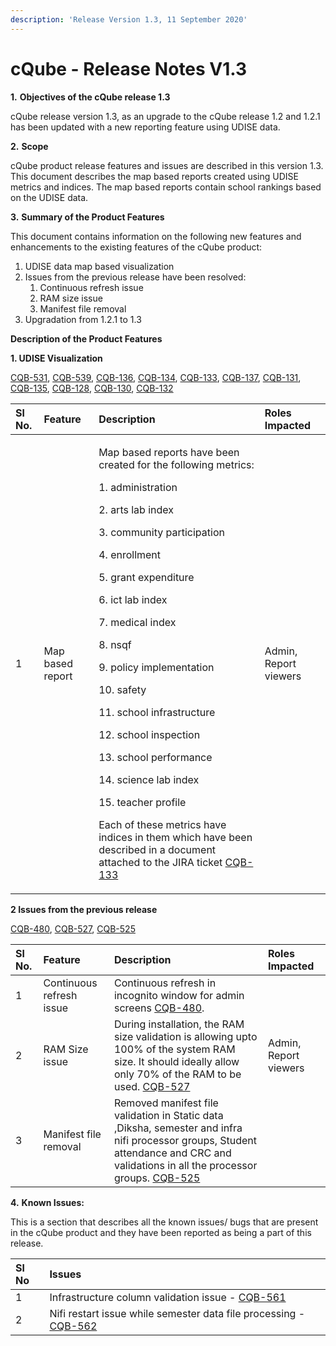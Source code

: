 ```yaml
---
description: 'Release Version 1.3, 11 September 2020'
---
```


# cQube - Release Notes V1.3

**1.**           **Objectives of the cQube release 1.3**

cQube release version 1.3, as an upgrade to the cQube release 1.2 and 1.2.1 has been updated with a new reporting feature using UDISE data.

**2.**           **Scope**

cQube product release features and issues are described in this version 1.3. This document describes the map based reports created using UDISE metrics and indices. The map based reports contain school rankings based on the UDISE data.

**3.**           **Summary of the Product Features** 

This document contains information on the following new features and enhancements to the existing features of the cQube product:

1. UDISE data map based visualization
2. Issues from the previous release have been resolved:
   1. Continuous refresh issue
   2. RAM size issue
   3. Manifest file removal
3. Upgradation from 1.2.1 to 1.3

**Description of the Product Features**

**1. UDISE Visualization**

[CQB-531](https://project-sunbird.atlassian.net/browse/CQB-531), [CQB-539](https://project-sunbird.atlassian.net/browse/CQB-539), [CQB-136](https://project-sunbird.atlassian.net/browse/CQB-136), [CQB-134](https://project-sunbird.atlassian.net/browse/CQB-134), [CQB-133](https://project-sunbird.atlassian.net/browse/CQB-133), [CQB-137](https://project-sunbird.atlassian.net/browse/CQB-137), [CQB-131](https://project-sunbird.atlassian.net/browse/CQB-131), [CQB-135](https://project-sunbird.atlassian.net/browse/CQB-135), [CQB-128](https://project-sunbird.atlassian.net/browse/CQB-128), [CQB-130](https://project-sunbird.atlassian.net/browse/CQB-130), [CQB-132](https://project-sunbird.atlassian.net/browse/CQB-132)

<table>
  <thead>
    <tr>
      <th style="text-align:left">Sl No.</th>
      <th style="text-align:left">Feature</th>
      <th style="text-align:left">Description</th>
      <th style="text-align:left">Roles Impacted</th>
    </tr>
  </thead>
  <tbody>
    <tr>
      <td style="text-align:left">1</td>
      <td style="text-align:left">Map based report</td>
      <td style="text-align:left">
        <p>Map based reports have been created for the following metrics:</p>
        <p>1. administration</p>
        <p>2. arts lab index</p>
        <p>3. community participation</p>
        <p>4. enrollment</p>
        <p>5. grant expenditure</p>
        <p>6. ict lab index</p>
        <p>7. medical index</p>
        <p>8. nsqf</p>
        <p>9. policy implementation</p>
        <p>10. safety</p>
        <p>11. school infrastructure</p>
        <p>12. school inspection</p>
        <p>13. school performance</p>
        <p>14. science lab index</p>
        <p>15. teacher profile</p>
        <p>Each of these metrics have indices in them which have been described in
          a document attached to the JIRA ticket <a href="https://project-sunbird.atlassian.net/browse/CQB-133">CQB-133</a>
        </p>
      </td>
      <td style="text-align:left">Admin, Report viewers</td>
    </tr>
  </tbody>
</table>

**2 Issues from the previous release**

[CQB-480](https://project-sunbird.atlassian.net/browse/CQB-480), [CQB-527](https://project-sunbird.atlassian.net/browse/CQB-527), [CQB-525](https://project-sunbird.atlassian.net/browse/CQB-525)

| Sl No. | Feature | Description | Roles Impacted |
| :--- | :--- | :--- | :--- |
| 1 | Continuous refresh issue | Continuous refresh in incognito window for admin screens [CQB-480](https://project-sunbird.atlassian.net/browse/CQB-480). |  |
| 2 | RAM Size issue | During installation, the RAM size validation is allowing upto 100% of the system RAM size. It should ideally allow only 70% of the RAM to be used. [CQB-527](https://project-sunbird.atlassian.net/browse/CQB-527) | Admin, Report viewers |
| 3 | Manifest file removal | Removed manifest file validation in Static data ,Diksha, semester and infra nifi processor groups, Student attendance and CRC and validations in all the processor groups. [CQB-525](https://project-sunbird.atlassian.net/browse/CQB-525) |  |

**4.**           **Known Issues:**

This is a section that describes all the known issues/ bugs that are present in the cQube product and they have been reported as being a part of this release.

| Sl No | Issues |
| :--- | :--- |
| 1 | Infrastructure column validation issue - [CQB-561](https://project-sunbird.atlassian.net/browse/CQB-561) |
| 2 | Nifi restart issue while semester data file processing - [CQB-562](https://project-sunbird.atlassian.net/browse/CQB-562) |

